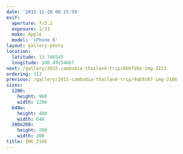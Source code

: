 ```yaml
---
date: '2015-11-20 00:15:59'
exif:
  aperture: f/2.2
  exposure: 1/33
  make: Apple
  model: 'iPhone 6'
layout: gallery-photo
location:
  latitude: 13.746545
  longitude: 100.49154667
next: /gallery/2015-cambodia-thailand-trip/8b6fd8e-img-2223
ordering: 113
previous: /gallery/2015-cambodia-thailand-trip/9ab9107-img-2186
sizes:
  1280:
    height: 960
    width: 1280
  640w:
    height: 480
    width: 640
  200x200:
    height: 200
    width: 200
title: IMG_2196
---
```

